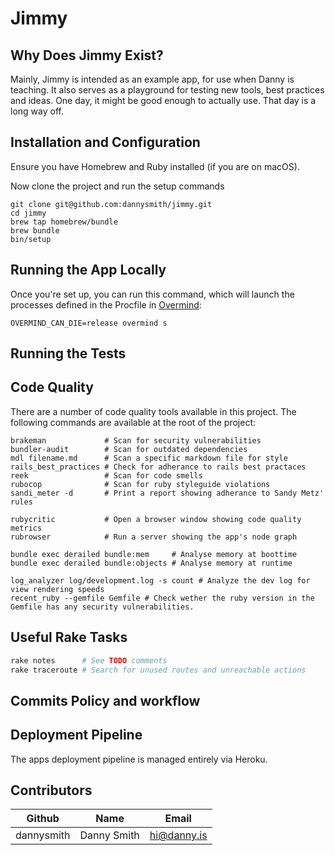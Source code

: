 # Jimmy

## Why Does Jimmy Exist?

Mainly, Jimmy is intended as an example app, for use when Danny is teaching. It also serves as a playground for testing new tools, best practices and ideas. One day, it might be good enough to actually use. That day is a long way off.

## Installation and Configuration

Ensure you have Homebrew and Ruby installed (if you are on macOS).

Now clone the project and run the setup commands

```shell
git clone git@github.com:dannysmith/jimmy.git
cd jimmy
brew tap homebrew/bundle
brew bundle
bin/setup
```

## Running the App Locally

Once you're set up, you can run this command, which will launch the processes defined in the Procfile in [Overmind](https://github.com/DarthSim/overmind):

```shell
OVERMIND_CAN_DIE=release overmind s
```

## Running the Tests

## Code Quality

There are a number of code quality tools available in this project. The following commands are available at the root of the project:

```shell
brakeman             # Scan for security vulnerabilities
bundler-audit        # Scan for outdated dependencies
mdl filename.md      # Scan a specific markdown file for style
rails_best_practices # Check for adherance to rails best practaces
reek                 # Scan for code smells
rubocop              # Scan for ruby styleguide violations
sandi_meter -d       # Print a report showing adherance to Sandy Metz' rules

rubycritic           # Open a browser window showing code quality metrics
rubrowser            # Run a server showing the app's node graph

bundle exec derailed bundle:mem     # Analyse memory at boottime
bundle exec derailed bundle:objects # Analyse memory at runtime

log_analyzer log/development.log -s count # Analyze the dev log for view rendering speeds
recent_ruby --gemfile Gemfile # Check wether the ruby version in the Gemfile has any security vulnerabilities.
```

## Useful Rake Tasks

```ruby
rake notes      # See TODO comments
rake traceroute # Search for unused routes and unreachable actions
```

## Commits Policy and workflow

## Deployment Pipeline

The apps deployment pipeline is managed entirely via Heroku.

## Contributors

| Github        | Name              | Email                    |
| --------------|-------------------|--------------------------|
| dannysmith    | Danny Smith       | hi@danny.is              |
